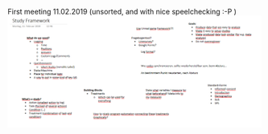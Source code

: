First meeting 11.02.2019 (unsorted, and with nice speelchecking :-P )
![image](uploads/e74bcd817f87492c7e66dfa34eebf8a0/image.png)